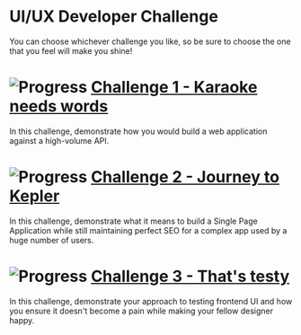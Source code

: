 # UI/UX Developer Challenge

You can choose whichever challenge you like, so be sure to choose the one that you feel will make you shine!

# ![Progress](https://progress-bar.dev/0) [Challenge 1 - Karaoke needs words](challenge-1)
In this challenge, demonstrate how you would build a web application against a high-volume API.

# ![Progress](https://progress-bar.dev/0) [Challenge 2 - Journey to Kepler](challenge-2)
In this challenge, demonstrate what it means to build a Single Page Application while still maintaining perfect SEO for 
a complex app used by a huge number of users.

# ![Progress](https://progress-bar.dev/0) [Challenge 3 - That's testy](challenge-3)
In this challenge, demonstrate your approach to testing frontend UI and how you ensure it doesn't become a pain while 
making your fellow designer happy.
